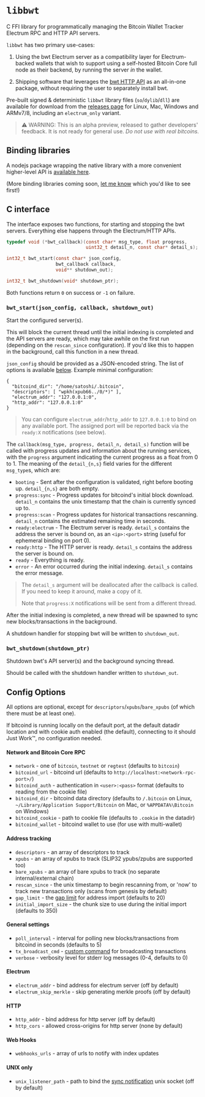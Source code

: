 # `libbwt`

C FFI library for programmatically managing the Bitcoin Wallet Tracker Electrum RPC and HTTP API servers.

`libbwt` has two primary use-cases:

1. Using the bwt Electrum server as a compatibility layer for Electrum-backed wallets
   that wish to support using a self-hosted Bitcoin Core full node as their backend,
   by running the server *in* the wallet.
  
2. Shipping software that leverages the [bwt HTTP API](https://github.com/shesek/bwt#http-api)
   as an all-in-one package, without requiring the user to separately install bwt.

Pre-built signed & deterministic `libbwt` library files (`so`/`dylib`/`dll`) are available for download from the
[releases page](https://github.com/shesek/bwt/releases) for Linux, Mac, Windows and ARMv7/8, including an `electrum_only` variant.

> ⚠️ WARNING: This is an alpha preview, released to gather developers' feedback. It is not ready for general use.
> *Do not use with real bitcoins.*

## Binding libraries

A nodejs package wrapping the native library with a more convenient higher-level API is [available here](https://github.com/shesek/bwt/tree/master/contrib/nodejs-bwt-daemon).

(More binding libraries coming soon, [let me know](https://github.com/shesek/bwt/issues/69) which you'd like to see first!)


## C interface

The interface exposes two functions, for starting and stopping the bwt servers.
Everything else happens through the Electrum/HTTP APIs.

```c
typedef void (*bwt_callback)(const char* msg_type, float progress,
                             uint32_t detail_n, const char* detail_s);

int32_t bwt_start(const char* json_config,
                  bwt_callback callback,
                  void** shutdown_out);

int32_t bwt_shutdown(void* shutdown_ptr);
```

Both functions return `0` on success or `-1` on failure.

### `bwt_start(json_config, callback, shutdown_out)`

Start the configured server(s).

This will block the current thread until the initial indexing is completed and the API servers
are ready, which may take awhile on the first run (depending on the `rescan_since` configuration).
If you'd like this to happen in the background, call this function in a new thread.

`json_config` should be provided as a JSON-encoded string. The list of options is available [below](#config-options).
Example minimal configuration:

```
{
  "bitcoind_dir": "/home/satoshi/.bitcoin",
  "descriptors": [ "wpkh(xpub66../0/*)" ],
  "electrum_addr": "127.0.0.1:0",
  "http_addr": "127.0.0.1:0"
}
```

> You can configure `electrum_addr`/`http_addr` to `127.0.0.1:0` to bind on any available port.
> The assigned port will be reported back via the `ready:X` notifications (see below).

The `callback(msg_type, progress, detail_n, detail_s)` function will be called with progress updates and information
about the running services, with the `progress` argument indicating the current progress as a float from 0 to 1.
The meaning of the `detail_{n,s}` field varies for the different `msg_type`s, which are:

- `booting` - Sent after the configuration is validated, right before booting up. `detail_{n,s}` are both empty.
- `progress:sync` - Progress updates for bitcoind's initial block download. `detail_n` contains the unix timestamp
  that the chain is currently synced up to.
- `progress:scan` - Progress updates for historical transactions rescanning. `detail_n` contains the estimated
  remaining time in seconds.
- `ready:electrum` - The Electrum server is ready. `detail_s` contains the address the server is bound on,
  as an `<ip>:<port>` string (useful for ephemeral binding on port 0).
- `ready:http` - The HTTP server is ready. `detail_s` contains the address the server is bound on.
- `ready` - Everything is ready.
- `error` - An error occurred during the initial indexing. `detail_s` contains the error message.

> The `detail_s` argument will be deallocated after the callback is called. If you need to keep it around, make a copy of it.
>
> Note that `progress:X` notifications will be sent from a different thread.

After the initial indexing is completed, a new thread will be spawned to sync new blocks/transactions in the background.

A shutdown handler for stopping bwt will be written to `shutdown_out`.

### `bwt_shutdown(shutdown_ptr)`

Shutdown bwt's API server(s) and the background syncing thread.

Should be called with the shutdown handler written to `shutdown_out`.

## Config Options

All options are optional, except for `descriptors`/`xpubs`/`bare_xpubs` (of which there must be at least one).

If bitcoind is running locally on the default port, at the default datadir location and with cookie auth enabled (the default), connecting to it should Just Work™, no configuration needed.

#### Network and Bitcoin Core RPC
- `network` - one of `bitcoin`, `testnet` or `regtest` (defaults to `bitcoin`)
- `bitcoind_url` - bitcoind url (defaults to `http://localhost:<network-rpc-port>/`)
- `bitcoind_auth` - authentication in `<user>:<pass>` format (defaults to reading from the cookie file)
- `bitcoind_dir` - bitcoind data directory (defaults to `/.bitcoin` on Linux, `~/Library/Application Support/Bitcoin` on Mac, or `%APPDATA%\Bitcoin` on Windows)
- `bitcoind_cookie` - path to cookie file (defaults to `.cookie` in the datadir)
- `bitcoind_wallet` - bitcoind wallet to use (for use with multi-wallet)

#### Address tracking
- `descriptors` - an array of descriptors to track
- `xpubs` - an array of xpubs to track (SLIP32 ypubs/zpubs are supported too)
- `bare_xpubs` - an array of bare xpubs to track (no separate internal/external chain)
- `rescan_since` - the unix timestamp to begin rescanning from, or 'now' to track new transactions only (scans from genesis by default)
- `gap_limit` - the [gap limit](https://github.com/shesek/bwt#gap-limit) for address import (defaults to 20)
- `initial_import_size` - the chunk size to use during the initial import (defaults to 350)

#### General settings
- `poll_interval` - interval for polling new blocks/transactions from bitcoind in seconds (defaults to 5)
- `tx_broadcast_cmd` - [custom command](https://github.com/shesek/bwt#scriptable-transaction-broadcast) for broadcasting transactions
- `verbose` - verbosity level for stderr log messages (0-4, defaults to 0)

#### Electrum
- `electrum_addr` - bind address for electrum server (off by default)
- `electrum_skip_merkle` - skip generating merkle proofs (off by default)

#### HTTP
- `http_addr` - bind address for http server (off by default)
- `http_cors` - allowed cross-origins for http server (none by default)

#### Web Hooks
- `webhooks_urls` - array of urls to notify with index updates

#### UNIX only
- `unix_listener_path` - path to bind the [sync notification](https://github.com/shesek/bwt#real-time-indexing) unix socket (off by default)
